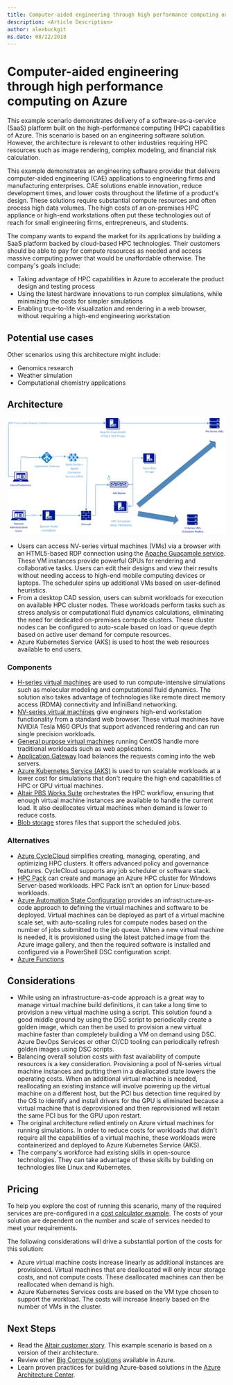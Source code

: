 ```yaml
---
title: Computer-aided engineering through high performance computing on Azure
description: <Article Description>
author: alexbuckgit
ms.date: 08/22/2018
---
```


# Computer-aided engineering through high performance computing on Azure

This example scenario demonstrates delivery of a software-as-a-service (SaaS) platform built on the high-performance computing (HPC) capabilities of Azure. This scenario is based on an engineering software solution. However, the architecture is relevant to other industries requiring HPC resources such as image rendering, complex modeling, and financial risk calculation.

This example demonstrates an engineering software provider that delivers computer-aided engineering (CAE) applications to engineering firms and manufacturing enterprises. CAE solutions enable innovation, reduce development times, and lower costs throughout the lifetime of a product's design. These solutions require substantial compute resources and often process high data volumes. The high costs of an on-premises HPC appliance or high-end workstations often put these technologies out of reach for small engineering firms, entrepreneurs, and students. 

The company wants to expand the market for its applications by building a SaaS platform backed by cloud-based HPC technologies. Their customers should be able to pay for compute resources as needed and access massive computing power that would be unaffordable otherwise. The company's goals include:
* Taking advantage of HPC capabilities in Azure to accelerate the product design and testing process
* Using the latest hardware innovations to run complex simulations, while minimizing the costs for simpler simulations  
* Enabling true-to-life visualization and rendering in a web browser, without requiring a high-end engineering workstation

## Potential use cases

Other scenarios using this architecture might include:

* Genomics research
* Weather simulation
* Computational chemistry applications

## Architecture

![Architecture for a SaaS solution enabling HPC capabilities][architecture]

* Users can access NV-series virtual machines (VMs) via a browser with an HTML5-based RDP connection using the [Apache Guacamole service](http://guacamole.apache.org/). These VM instances provide powerful GPUs for rendering and collaborative tasks. Users can edit their designs and view their results without needing access to high-end mobile computing devices or laptops. The scheduler spins up additional VMs based on user-defined heuristics.
* From a desktop CAD session, users can submit workloads for execution on available HPC cluster nodes. These workloads perform tasks such as stress analysis or computational fluid dynamics calculations, eliminating the need for dedicated  on-premises compute clusters. These cluster nodes can be configured to auto-scale based on load or queue depth based on active user demand for compute resources.
* Azure Kubernetes Service (AKS) is used to host the web resources available to end users.

### Components

* [H-series virtual machines](/azure/virtual-machines/linux/sizes-hpc) are used to run compute-intensive simulations such as molecular modeling and computational fluid dynamics. The solution also takes advantage of technologies like remote direct memory access (RDMA) connectivity and InfiniBand networking.
* [NV-series virtual machines](/azure/virtual-machines/windows/sizes-gpu) give engineers high-end workstation functionality from a standard web browser. These virtual machines have NVIDIA Tesla M60 GPUs that support advanced rendering and can run single precision workloads.
* [General purpose virtual machines](/azure/virtual-machines/linux/sizes-general) running CentOS handle more traditional workloads such as web applications.
* [Application Gateway](/azure/application-gateway/) load balances the requests coming into the web servers.
* [Azure Kubernetes Service (AKS)](/azure/aks/) is used to run scalable workloads at a lower cost for simulations that don't require the high end capabilities of HPC or GPU virtual machines.
* [Altair PBS Works Suite](https://www.pbsworks.com/PBSProduct.aspx?n=PBS-Works-Suite&c=Overview-and-Capabilities) orchestrates the HPC workflow, ensuring that enough virtual machine instances are available to handle the current load. It also deallocates virtual machines when demand is lower to reduce costs.
* [Blob storage](/storage/blobs/storage-blobs-introduction) stores files that support the scheduled jobs. 

### Alternatives

* [Azure CycleCloud](/azure/cyclecloud/overview) simplifies creating, managing, operating, and optimizing HPC clusters. It offers advanced policy and governance features. CycleCloud supports any job scheduler or software stack.
* [HPC Pack](/azure/virtual-machines/windows/hpcpack-cluster-options) can create and manage an Azure HPC cluster for Windows Server-based workloads. HPC Pack isn't an option for Linux-based workloads.
* [Azure Automation State Configuration](/azure/automation/automation-dsc-overview) provides an infrastructure-as-code approach to defining the virtual machines and software to be deployed. Virtual machines can be deployed as part of a virtual machine scale set, with auto-scaling rules for compute nodes based on the number of jobs submitted to the job queue. When a new virtual machine is needed, it is provisioned using the latest patched image from the Azure image gallery, and then the required software is installed and configured via a PowerShell DSC configuration script.
* [Azure Functions](/azure/azure-functions/functions-overview)

## Considerations

* While using an infrastructure-as-code approach is a great way to manage virtual machine build definitions, it can take a long time to provision a new virtual machine using a script. This solution found a good middle ground by using the DSC script to periodically create a golden image, which can then be used to provision a new virtual machine faster than completely building a VM on demand using DSC. Azure DevOps Services or other CI/CD tooling can periodically refresh golden images using DSC scripts.
* Balancing overall solution costs with fast availability of compute resources is a key consideration. Provisioning a pool of N-series virtual machine instances and putting them in a deallocated state lowers the operating costs. When an additional virtual machine is needed, reallocating an existing instance will involve powering up the virtual machine on a different host, but the PCI bus detection time required by the OS to identify and install drivers for the GPU is eliminated because a virtual machine that is deprovisioned and then reprovisioned will retain the same PCI bus for the GPU upon restart.
* The original architecture relied entirely on Azure virtual machines for running simulations. In order to reduce costs for workloads that didn't require all the capabilities of a virtual machine, these workloads were containerized and deployed to Azure Kubernetes Service (AKS).
* The company's workforce had existing skills in open-source technologies. They can take advantage of these skills by building on technologies like Linux and Kubernetes. 

## Pricing

To help you explore the cost of running this scenario, many of the required services are pre-configured in a [cost calculator example][calculator]. The costs of your solution are dependent on the number and scale of services needed to meet your requirements.

The following considerations will drive a substantial portion of the costs for this solution:
* Azure virtual machine costs increase linearly as additional instances are provisioned. Virtual machines that are deallocated will only incur storage costs, and not compute costs. These deallocated machines can then be reallocated when demand is high.
* Azure Kubernetes Services costs are based on the VM type chosen to support the workload. The costs will increase linearly based on the number of VMs in the cluster.

## Next Steps

* Read the [Altair customer story][source-document]. This example scenario is based on a version of their architecture.
* Review other [Big Compute solutions](https://azure.microsoft.com/en-us/solutions/big-compute/) available in Azure.
* Learn proven practices for building Azure-based solutions in the [Azure Architecture Center](/azure/architecture/).

<!-- links -->
[source-document]: https://customers.microsoft.com/story/altair-manufacturing-azure
[architecture]: ./media/architecture-diagram-hpc-saas.png
[calculator]: https://azure.com/e/3cb9ccdc893f41ffbcdb00c328178ccf
